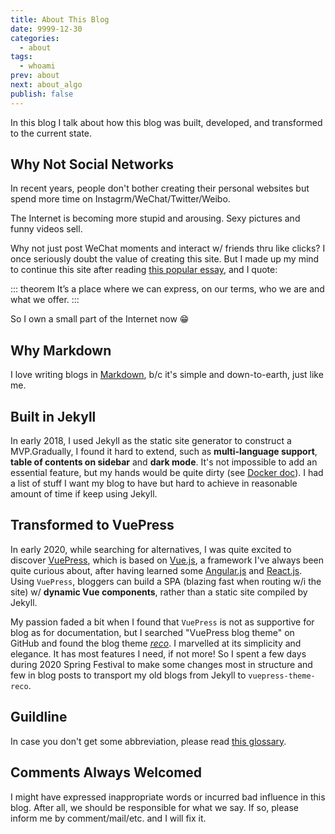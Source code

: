 ```yaml
---
title: About This Blog
date: 9999-12-30
categories:
  - about
tags:
  - whoami
prev: about
next: about_algo
publish: false
---
```


In this blog I talk about how this blog was built, developed, and transformed to the current state.

<!-- more -->

## Why Not Social Networks

In recent years, people don't bother creating their personal websites but spend more time on Instagrm/WeChat/Twitter/Weibo.

The Internet is becoming more stupid and arousing. Sexy pictures and funny videos sell.

Why not just post WeChat moments and interact w/ friends thru like clicks? I once seriously doubt the value of creating this site. But I made up my mind to continue this site after reading [this popular essay](https://vanschneider.com/a-love-letter-to-personal-websites), and I quote:

::: theorem
It’s a place where we can express, on our terms, who we are and what we offer.
:::

So I own a small part of the Internet now :grin:

## Why Markdown

I love writing blogs in [Markdown](https://daringfireball.net/projects/markdown/syntax), b/c it's simple and down-to-earth, just like me.

## Built in Jekyll

In early 2018, I used Jekyll as the static site generator to construct a MVP.Gradually, I found it hard to extend, such as **multi-language support**, **table of contents on sidebar** and **dark mode**. It's not impossible to add an essential feature, but my hands would be quite dirty (see [Docker doc](https://github.com/docker/docker.github.io)). I had a list of stuff I want my blog to have but hard to achieve in reasonable amount of time if keep using Jekyll.

## Transformed to VuePress

In early 2020, while searching for alternatives, I was quite excited to discover [VuePress](https://vuepress.vuejs.org/), which is based on [Vue.js](https://vuejs.org/), a framework I've always been quite curious about, after having learned some [Angular.js](https://angular.io/) and [React.js](https://reactjs.org/). Using `VuePress`, bloggers can build a SPA (blazing fast when routing w/i the site) w/ **dynamic Vue components**, rather than a static site compiled by Jekyll.

My passion faded a bit when I found that `VuePress` is not as supportive for blog as for documentation, but I searched "VuePress blog theme" on GitHub and found the blog theme [_reco_](https://vuepress-theme-reco.recoluan.com/en). I marvelled at its simplicity and elegance. It has most features I need, if not more! So I spent a few days during 2020 Spring Festival to make some changes most in structure and few in blog posts to transport my old blogs from Jekyll to `vuepress-theme-reco`.

## Guildline

In case you don't get some abbreviation, please read [this glossary](glossary).

## Comments Always Welcomed

I might have expressed inappropriate words or incurred bad influence in this blog. After all, we should be responsible for what we say. If so, please inform me by comment/mail/etc. and I will fix it.

<!--
- cannot scroll to anchor
- code of multiple languages
-->
